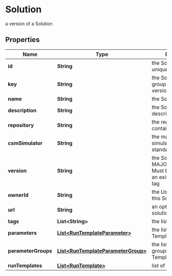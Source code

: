 

# Solution

a version of a Solution

## Properties

Name | Type | Description | Notes
------------ | ------------- | ------------- | -------------
**id** | **String** | the Solution version unique identifier |  [optional] [readonly]
**key** | **String** | the Solution key which group Solution versions | 
**name** | **String** | the Solution name | 
**description** | **String** | the Solution description |  [optional]
**repository** | **String** | the registry repository containing the image | 
**csmSimulator** | **String** | the main Cosmo Tech simulator name used in standard Run Template |  [optional]
**version** | **String** | the Solution version MAJOR.MINOR.PATCH. Must be aligned with an existing repository tag | 
**ownerId** | **String** | the User id which own this Solution |  [optional] [readonly]
**url** | **String** | an optional URL link to solution page |  [optional]
**tags** | **List&lt;String&gt;** | the list of tags |  [optional]
**parameters** | [**List&lt;RunTemplateParameter&gt;**](RunTemplateParameter.md) | the list of Run Template Parameters |  [optional]
**parameterGroups** | [**List&lt;RunTemplateParameterGroup&gt;**](RunTemplateParameterGroup.md) | the list of parameters groups for the Run Templates |  [optional]
**runTemplates** | [**List&lt;RunTemplate&gt;**](RunTemplate.md) | list of Run Template |  [optional]



